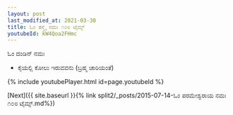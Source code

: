 ```yaml
---
layout: post
last_modified_at: 2021-03-30
title: ಓಂ ತಸ್ಮೈ ನಮಃ ೧೦೮ ಟೈಮ್ಸ್
youtubeId: kW4Qoa2FHmc
---
```

 
 
 ಓಂ ದಂಡಿನ್ ನಮಃ  
 
 -  ಕೈಯಲ್ಲಿ ಕೋಲು ಇರುವವನು (ಬ್ರಹ್ಮ ಚಾರಿಯಂತೆ) 
 
  
 
  
 
 
 
 
 
 


{% include youtubePlayer.html id=page.youtubeId %}
 
[Next]({{ site.baseurl }}{% link  split2/_posts/2015-07-14-ಓಂ ಪರಮೇಶ್ವರಾಯ ನಮಃ ೧೦೮ ಟೈಮ್ಸ್.md%})
 
